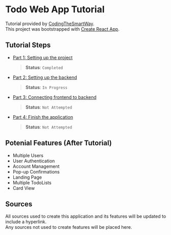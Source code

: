 # Todo Web App Tutorial

Tutorial provided by [CodingTheSmartWay](https://codingthesmartway.com/). \
This project was bootstrapped with [Create React App](https://github.com/facebook/create-react-app).

## Tutorial Steps

* [Part 1: Setting up the project](https://codingthesmartway.com/the-mern-stack-tutorial-building-a-react-crud-application-from-start-to-finish-part-1/)
    > **Status**: `Completed`
* [Part 2: Setting up the backend](https://codingthesmartway.com/the-mern-stack-tutorial-building-a-react-crud-application-from-start-to-finish-part-2/)
    > **Status**: `In Progress`
* [Part 3: Connecting frontend to backend](https://codingthesmartway.com/the-mern-stack-tutorial-building-a-react-crud-application-from-start-to-finish-part-3/)
    > **Status**: `Not Attempted`
* [Part 4: Finish the application](https://codingthesmartway.com/the-mern-stack-tutorial-building-a-react-crud-application-from-start-to-finish-part-4/)
    > **Status**: `Not Attempted`

## Potenial Features (After Tutorial)

* Multiple Users
* User Authentication
* Account Management
* Pop-up Confirmations
* Landing Page
* Multiple TodoLists
* Card View

## Sources

All sources used to create this application and its features will be updated to include a hyperlink. \
Any sources not used to create features will be placed here.